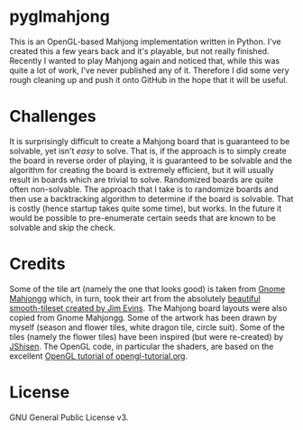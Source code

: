 # pyglmahjong
This is an OpenGL-based Mahjong implementation written in Python. I've created
this a few years back and it's playable, but not really finished. Recently I
wanted to play Mahjong again and noticed that, while this was quite a lot of
work, I've never published any of it. Therefore I did some very rough cleaning
up and push it onto GitHub in the hope that it will be useful.

# Challenges
It is surprisingly difficult to create a Mahjong board that is guaranteed to be
solvable, yet isn't *easy* to solve.  That is, if the approach is to simply
create the board in reverse order of playing, it is guaranteed to be solvable
and the algorithm for creating the board is extremely efficient, but it will
usually result in boards which are trivial to solve.  Randomized boards are
quite often non-solvable. The approach that I take is to randomize boards and
then use a backtracking algorithm to determine if the board is solvable. That
is costly (hence startup takes quite some time), but works. In the future it
would be possible to pre-enumerate certain seeds that are known to be solvable
and skip the check.

# Credits
Some of the tile art (namely the one that looks good) is taken from [Gnome
Mahjongg](https://git.gnome.org//browse/gnome-mahjongg/) which, in turn, took
their art from the absolutely [beautiful smooth-tileset created by Jim
Evins](https://github.com/jimevins/smooth-tileset). The Mahjong board layouts
were also copied from Gnome Mahjongg. Some of the artwork has been drawn by
myself (season and flower tiles, white dragon tile, circle suit).  Some of the
tiles (namely the flower tiles) have been inspired (but were re-created) by
[JShisen](http://www.admoore.de/javashisen/jsdownload.html). The OpenGL code,
in particular the shaders, are based on the excellent [OpenGL tutorial of
opengl-tutorial.org](http://www.opengl-tutorial.org/beginners-tutorials/tutorial-8-basic-shading/).

# License
GNU General Public License v3.
